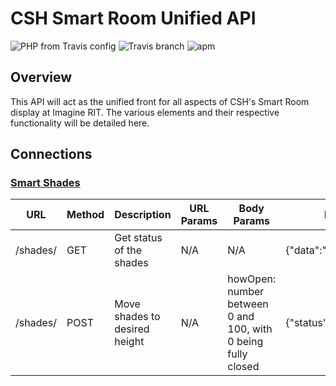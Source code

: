 # CSH Smart Room Unified API

![PHP from Travis config](https://img.shields.io/travis/php-v/symfony/symfony.svg)
![Travis branch](https://img.shields.io/travis/USER/REPO/BRANCH.svg)
![apm](https://img.shields.io/apm/1/vim-node.svg)

## Overview
This API will act as the unified front for all aspects of CSH's Smart Room display at Imagine RIT. The various elements and their respective functionality will be detailed here.

## Connections

### [Smart Shades](https://github.com/axg4975/smart-window-shades)

| URL | Method | Description | URL Params | Body Params | Response |
| --- | ------ | ----------- | ---------- | ----------- | -------- |
| /shades/ | GET | Get status of the shades | N/A | N/A | {"data":"45","status":200} |
| /shades/ | POST | Move shades to desired height | N/A | howOpen: number between 0 and 100, with 0 being fully closed | {"status":200} |
